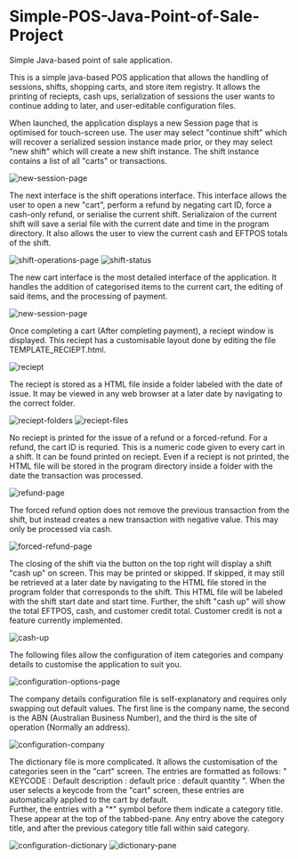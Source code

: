 # Simple-POS-Java-Point-of-Sale-Project
Simple Java-based point of sale application. 

This is a simple java-based POS application that allows the handling of sessions, shifts, shopping carts, and store item registry.  It allows the printing of reciepts, cash ups, serialization of sessions the user wants to continue adding to later, and user-editable configuration files.

When launched, the application displays a new Session page that is optimised for touch-screen use.  The user may select "continue shift" which will recover a serialized session instance made prior, or they may select "new shift" which will create a new shift instance.  The shift instance contains a list of all "carts" or transactions.

![new-session-page](https://i.ibb.co/0hWmYTw/Session-Start-Page.jpg)

The next interface is the shift operations interface.  This interface allows the user to open a new "cart", perform a refund by negating cart ID, force a cash-only refund, or serialise the current shift. Serializaion of the current shift will save a serial file with the current date and time in the program directory.  It also allows the user to view the current cash and EFTPOS totals of the shift. 

![shift-operations-page](https://i.ibb.co/5xSMVQD/Shift-Operations-Page.jpg)
![shift-status](https://i.ibb.co/JqNfdcM/shift-status.jpg)

The new cart interface is the most detailed interface of the application.  It handles the addition of categorised items to the current cart, the editing of said items, and the processing of payment.  

![new-session-page](https://i.ibb.co/0t0CZS6/CartPage.jpg)

Once completing a cart (After completing payment), a reciept window is displayed.  This reciept has a customisable layout done by editing the file TEMPLATE_RECIEPT.html. 

![reciept](https://i.ibb.co/cTXR4HS/reciept.jpg)

The reciept is stored as a HTML file inside a folder labeled with the date of issue. It may be viewed in any web browser at a later date by navigating to the correct folder.  

![reciept-folders](https://i.ibb.co/M24HGhc/folders.jpg)
![reciept-files](https://i.ibb.co/THzD2sT/Reciept-Storage.jpg)

No reciept is printed for the issue of a refund or a forced-refund.  For a refund, the cart ID is requried.  This is a numeric code given to every cart in a shift.  It can be found printed on reciept.  Even if a reciept is not printed, the HTML file will be stored in the program directory inside a folder with the date the transaction was processed.  

![refund-page](https://i.ibb.co/tLvFqCK/refund.jpg)

The forced refund option does not remove the previous transaction from the shift, but instead creates a new transaction with negative value.  This may only be processed via cash. 

![forced-refund-page](https://i.ibb.co/Qps5gfz/force-Refund-Page.jpg)

The closing of the shift via the button on the top right will display a shift "cash up" on screen.  This may be printed or skipped.  If skipped, it may still be retrieved at a later date by navigating to the HTML file stored in the program folder that corresponds to the shift.  This HTML file will be labeled with the shift start date and start time.  Further, the shift "cash up" will show the total EFTPOS, cash, and customer credit total.  Customer credit is not a feature currently implemented. 

![cash-up](https://i.ibb.co/VSVmZ3W/cash-up.jpg)

The following files allow the configuration of item categories and company details to customise the application to suit you.  

![configuration-options-page](https://i.ibb.co/ZLXzvZ5/Configuration-Options.jpg)

The company details configuration file is self-explanatory and requires only swapping out default values. The first line is the company name, the second is the ABN (Australian Business Number), and the third is the site of operation (Normally an address).

![configuration-company](https://i.ibb.co/cwZ2JGN/company-details.jpg)

The dictionary file is more complicated. It allows the customisation of the categories seen in the "cart" screen.  The entries are formatted as follows:
" KEYCODE : Default description : default price : default quantity ".  When the user selects a keycode from the "cart" screen, these entries are automatically applied to the cart by default.  
Further, the entries with a "\*" symbol before them indicate a category title.  These appear at the top of the tabbed-pane.  Any entry above the category title, and after the previous category title fall within said category. 

![configuration-dictionary](https://i.ibb.co/7Q6d7Yt/dictionary.jpg)
![dictionary-pane](https://i.ibb.co/JmQY2km/category-pane.jpg)
